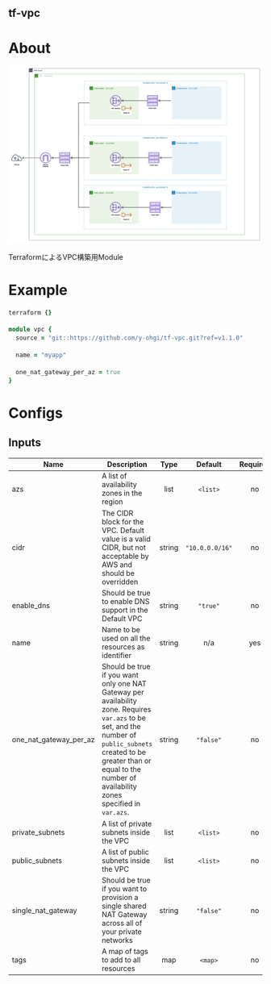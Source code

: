 tf-vpc
---


# About
<img src="https://github.com/y-ohgi/tf-vpc/blob/master/docs/architecture.png?raw=true" />

TerraformによるVPC構築用Module

# Example
```ruby
terraform {}

module vpc {
  source = "git::https://github.com/y-ohgi/tf-vpc.git?ref=v1.1.0"
  
  name = "myapp"
    
  one_nat_gateway_per_az = true
}
```

# Configs
## Inputs

| Name | Description | Type | Default | Required |
|------|-------------|:----:|:-----:|:-----:|
| azs | A list of availability zones in the region | list | `<list>` | no |
| cidr | The CIDR block for the VPC. Default value is a valid CIDR, but not acceptable by AWS and should be overridden | string | `"10.0.0.0/16"` | no |
| enable\_dns | Should be true to enable DNS support in the Default VPC | string | `"true"` | no |
| name | Name to be used on all the resources as identifier | string | n/a | yes |
| one\_nat\_gateway\_per\_az | Should be true if you want only one NAT Gateway per availability zone. Requires `var.azs` to be set, and the number of `public_subnets` created to be greater than or equal to the number of availability zones specified in `var.azs`. | string | `"false"` | no |
| private\_subnets | A list of private subnets inside the VPC | list | `<list>` | no |
| public\_subnets | A list of public subnets inside the VPC | list | `<list>` | no |
| single\_nat\_gateway | Should be true if you want to provision a single shared NAT Gateway across all of your private networks | string | `"false"` | no |
| tags | A map of tags to add to all resources | map | `<map>` | no |


